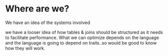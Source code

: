 # Where are we?

We have an idea of the systems involved

we have a looser idea of how tables & joins should be structured as it needs to
facilitate performance. What we can optimize depends on the language and the
language is going to depend on traits..so would be good to know how they will work.
